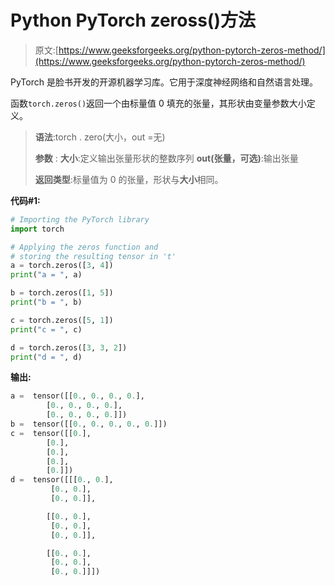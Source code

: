 # Python PyTorch zeross()方法

> 原文:[https://www.geeksforgeeks.org/python-pytorch-zeros-method/](https://www.geeksforgeeks.org/python-pytorch-zeros-method/)

PyTorch 是脸书开发的开源机器学习库。它用于深度神经网络和自然语言处理。

函数`torch.zeros()`返回一个由标量值 0 填充的张量，其形状由变量参数大小定义。

> **语法**:torch . zero(大小，out =无)
> 
> **参数** :
> **大小**:定义输出张量形状的整数序列
> **out(张量，可选)**:输出张量
> 
> **返回类型**:标量值为 0 的张量，形状与**大小**相同。

**代码#1:**

```py
# Importing the PyTorch library
import torch

# Applying the zeros function and
# storing the resulting tensor in 't'
a = torch.zeros([3, 4])
print("a = ", a)

b = torch.zeros([1, 5])
print("b = ", b)

c = torch.zeros([5, 1])
print("c = ", c)

d = torch.zeros([3, 3, 2])
print("d = ", d)
```

**输出:**

```py
a =  tensor([[0., 0., 0., 0.],
        [0., 0., 0., 0.],
        [0., 0., 0., 0.]])
b =  tensor([[0., 0., 0., 0., 0.]])
c =  tensor([[0.],
        [0.],
        [0.],
        [0.],
        [0.]])
d =  tensor([[[0., 0.],
         [0., 0.],
         [0., 0.]],

        [[0., 0.],
         [0., 0.],
         [0., 0.]],

        [[0., 0.],
         [0., 0.],
         [0., 0.]]])

```